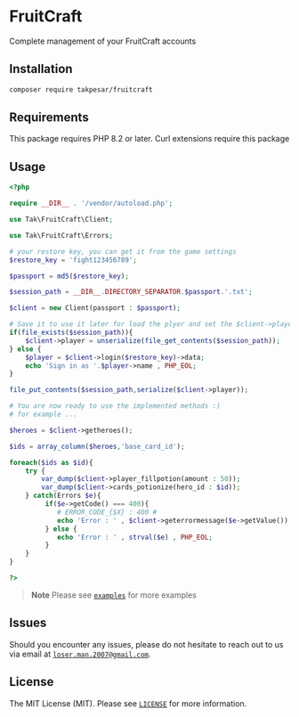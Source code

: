 # FruitCraft
Complete management of your FruitCraft accounts

## Installation
```bash
composer require takpesar/fruitcraft
```

## Requirements

This package requires PHP 8.2 or later. Curl extensions require this package

## Usage

```php
<?php

require __DIR__ . '/vendor/autoload.php';

use Tak\FruitCraft\Client;

use Tak\FruitCraft\Errors;

# your restore key, you can get it from the game settings
$restore_key = 'fight123456789';

$passport = md5($restore_key);

$session_path = __DIR__.DIRECTORY_SEPARATOR.$passport.'.txt';

$client = new Client(passport : $passport);

# Save it to use it later for load the plyer and set the $client->player
if(file_exists($session_path)){
    $client->player = unserialize(file_get_contents($session_path));
} else {
    $player = $client->login($restore_key)->data;
    echo 'Sign in as '.$player->name , PHP_EOL;
}

file_put_contents($session_path,serialize($client->player));

# You are now ready to use the implemented methods :)
# for example ...

$heroes = $client->getheroes();

$ids = array_column($heroes,'base_card_id');

foreach($ids as $id){
    try {
        var_dump($client->player_fillpotion(amount : 50));
        var_dump($client->cards_potionize(hero_id : $id));
    } catch(Errors $e){
         if($e->getCode() === 400){
            # ERROR_CODE_{$X} : 400 #
            echo 'Error : ' , $client->geterrormessage($e->getValue()) , PHP_EOL;
         } else {
            echo 'Error : ' , strval($e) , PHP_EOL;
         }
    }
}

?>
```

> **Note**
> Please see [`examples`](./example) for more examples

## Issues

Should you encounter any issues, please do not hesitate to reach out to us via email at [`loser.man.2007@gmail.com`](mailto:loser.man.2007@gmail.com).

## License

The MIT License (MIT). Please see [`LICENSE`](./LICENSE) for more information.
